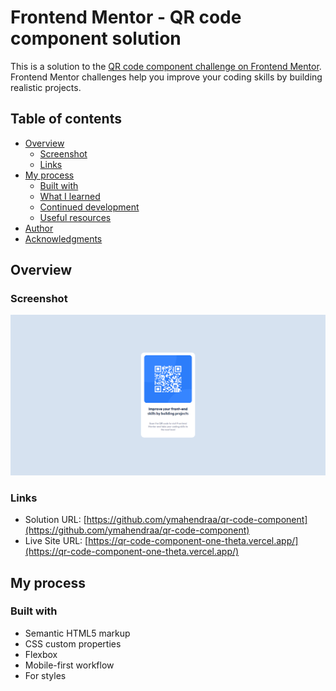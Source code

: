 # Frontend Mentor - QR code component solution

This is a solution to the [QR code component challenge on Frontend Mentor](https://www.frontendmentor.io/challenges/qr-code-component-iux_sIO_H). Frontend Mentor challenges help you improve your coding skills by building realistic projects.

## Table of contents

- [Overview](#overview)
  - [Screenshot](#screenshot)
  - [Links](#links)
- [My process](#my-process)
  - [Built with](#built-with)
  - [What I learned](#what-i-learned)
  - [Continued development](#continued-development)
  - [Useful resources](#useful-resources)
- [Author](#author)
- [Acknowledgments](#acknowledgments)

## Overview

### Screenshot

![](./screenshot.jpg)

### Links

- Solution URL: [https://github.com/ymahendraa/qr-code-component](https://github.com/ymahendraa/qr-code-component)
- Live Site URL: [https://qr-code-component-one-theta.vercel.app/](https://qr-code-component-one-theta.vercel.app/)

## My process

### Built with

- Semantic HTML5 markup
- CSS custom properties
- Flexbox
- Mobile-first workflow
- For styles
